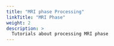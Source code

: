 ```yaml
---
title: "MRI phase Processing"
linkTitle: "MRI Phase"
weight: 2
description: >
  Tutorials about processing MRI phase
---
```

